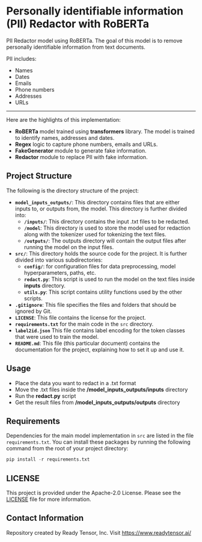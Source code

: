 # Personally identifiable information (PII) Redactor with RoBERTa

PII Redactor model using RoBERTa. The goal of this model is to remove personally identifiable information from text documents.

PII includes:

- Names
- Dates
- Emails
- Phone numbers
- Addresses
- URLs

---
Here are the highlights of this implementation: <br/>

- **RoBERTa** model trained using **transformers** library. The model is trained to identify names, addresses and dates.
- **Regex** logic to capture phone numbers, emails and URLs.
- **FakeGenerator** module to generate fake information.
- **Redactor** module to replace PII with fake information.

## Project Structure

The following is the directory structure of the project:

- **`model_inputs_outputs/`**: This directory contains files that are either inputs to, or outputs from, the model. This directory is further divided into:
  - **`/inputs/`**: This directory contains the input .txt files to be redacted. 
  - **`/model`**: This directory is used to store the model used for redaction along with the tokenizer used for tokenizing the text files.
  - **`/outputs/`**: The outputs directory will contain the output files after running the model on the input files.
- **`src/`**: This directory holds the source code for the project. It is further divided into various subdirectories:
  - **`config/`**: for configuration files for data preprocessing, model hyperparameters, paths, etc.
  - **`redact.py`**: This script is used to run the model on the text files inside **inputs** directory.
  - **`utils.py`**: This script contains utility functions used by the other scripts.
- **`.gitignore`**: This file specifies the files and folders that should be ignored by Git.
- **`LICENSE`**: This file contains the license for the project.
- **`requirements.txt`** for the main code in the `src` directory.
- **`label2id.json`** This file contains label encoding for the token classes that were used to train the model.
- **`README.md`**: This file (this particular document) contains the documentation for the project, explaining how to set it up and use it.

## Usage

- Place the data you want to redact in a .txt format
- Move the .txt files inside the **/model_inputs_outputs/inputs** directory
- Run the **redact.py** script
- Get the result files from **/model_inputs_outputs/outputs** directory


## Requirements

Dependencies for the main model implementation in `src` are listed in the file `requirements.txt`.
You can install these packages by running the following command from the root of your project directory:

```python
pip install -r requirements.txt
```

## LICENSE

This project is provided under the Apache-2.0 License. Please see the [LICENSE](LICENSE) file for more information.

## Contact Information

Repository created by Ready Tensor, Inc. Visit https://www.readytensor.ai/

